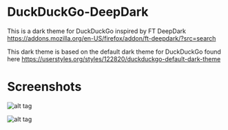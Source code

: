 # DuckDuckGo-DeepDark
This is a dark theme for DuckDuckGo inspired by FT DeepDark https://addons.mozilla.org/en-US/firefox/addon/ft-deepdark/?src=search

This dark theme is based on the default dark theme for DuckDuckGo found here https://userstyles.org/styles/122820/duckduckgo-default-dark-theme


# Screenshots
![alt tag](https://i.imgur.com/8uvuxyp.png)

![alt tag](https://i.imgur.com/K36Quq8.png)
